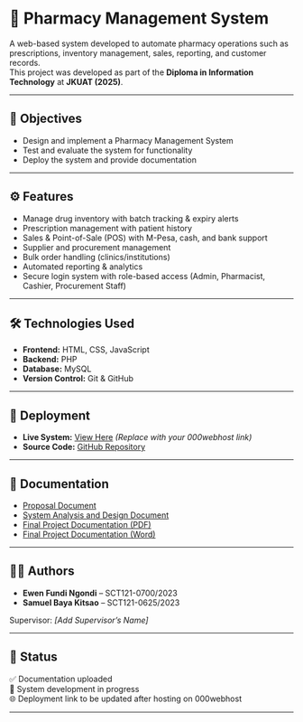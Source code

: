 
# 💊 Pharmacy Management System

A web-based system developed to automate pharmacy operations such as prescriptions, inventory management, sales, reporting, and customer records.  
This project was developed as part of the **Diploma in Information Technology** at **JKUAT (2025)**.

---

## 🎯 Objectives
- Design and implement a Pharmacy Management System  
- Test and evaluate the system for functionality  
- Deploy the system and provide documentation  

---

## ⚙️ Features
- Manage drug inventory with batch tracking & expiry alerts  
- Prescription management with patient history  
- Sales & Point-of-Sale (POS) with M-Pesa, cash, and bank support  
- Supplier and procurement management  
- Bulk order handling (clinics/institutions)  
- Automated reporting & analytics  
- Secure login system with role-based access (Admin, Pharmacist, Cashier, Procurement Staff)  

---

## 🛠️ Technologies Used
- **Frontend:** HTML, CSS, JavaScript  
- **Backend:** PHP  
- **Database:** MySQL  
- **Version Control:** Git & GitHub  

---

## 🚀 Deployment
- **Live System:** [View Here](https://your-site.000webhostapp.com)  *(Replace with your 000webhost link)*  
- **Source Code:** [GitHub Repository](https://github.com/ewen-fundi/pharmacy-management-project)  

---

## 📄 Documentation
- [Proposal Document](proposal%20document)  
- [System Analysis and Design Document](system%20analysis%20and%20design%20document)  
- [Final Project Documentation (PDF)](pharmacy_management_system_ICT_PROJECT.pdf)  
- [Final Project Documentation (Word)](pharmacy_management_system_ICT_PROJECT.docx)  

---

## 👨‍💻 Authors
- **Ewen Fundi Ngondi** – SCT121-0700/2023  
- **Samuel Baya Kitsao** – SCT121-0625/2023  

Supervisor: *[Add Supervisor’s Name]*  

---

## 📌 Status
✅ Documentation uploaded  
🚧 System development in progress  
🌐 Deployment link to be updated after hosting on 000webhost  

---

